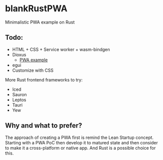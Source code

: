 # blankRustPWA
Minimalistic PWA example on Rust

## Todo:  
* HTML + CSS + Service worker + wasm-bindgen  
* Dioxus  
    * [PWA example](https://github.com/DioxusLabs/dioxus/tree/ffe02b43c525123ff9ea79e9879d33517bd4059d/examples/PWA-example)  
* egui  
* Customize with CSS    

More Rust frontend frameworks to try:    
* Iced  
* Sauron  
* Leptos  
* Tauri  
* Yew  

## Why and what to prefer?  
The approach of creating a PWA first is remind the Lean Startup concept.  
Starting with a PWA PoC then develop it to matured state and then consider to make it a cross-platform or native app. And Rust is a possible choice for this.  
